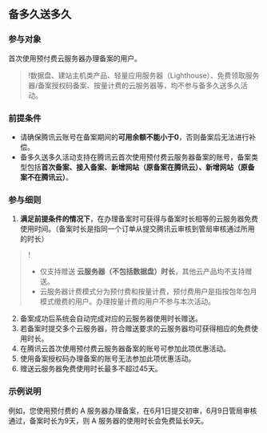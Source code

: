 ## 备多久送多久

### 参与对象
首次使用预付费云服务器办理备案的用户。
>!数据盘、建站主机类产品、轻量应用服务器（Lighthouse）、免费领取服务器/备案授权码备案、按量计费的云服务器等，均不参与备多久送多久活动。

### 前提条件
- 请确保腾讯云账号在备案期间的**可用余额不能小于0**，否则备案后无法进行补偿。
- 备多久送多久活动支持在腾讯云首次使用预付费云服务器备案的账号，备案类型包括**首次备案、接入备案、新增网站（原备案在腾讯云）、新增网站（原备案不在腾讯云）**。


### 参与细则
1. **满足前提条件的情况下**，在办理备案时可获得与备案时长相等的云服务器免费使用时间。（备案时长是指同一个订单从提交腾讯云审核到管局审核通过所用的时长）
>!
>- 仅支持赠送 **云服务器（不包括数据盘）时长**，其他云产品均不支持赠送。
>- 云服务器计费模式分为预付费和按量计费，预付费用户是指按包年包月模式缴费的用户。办理按量计费的用户不参与本次活动。
2. 备案成功后系统会自动完成对应的云服务器使用时长赠送。
3. 若备案时提交多个云服务器，符合赠送要求的云服务器均可获得相应的免费使用时长。
4. 在腾讯云首次使用预付费云服务器备案的账号可参加此项优惠活动。
5. 使用备案授权码办理备案的账号无法参加此项优惠活动。
6. 赠送云服务器免费使用时长最多不超过45天。

### 示例说明

例如，您使用预付费的 A 服务器办理备案，在6月1日提交初审，6月9日管局审核通过，备案时长为9天，则 A 服务器的使用时长会免费延长9天。

